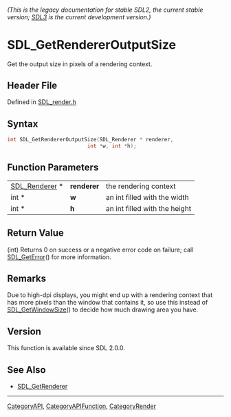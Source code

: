 ###### (This is the legacy documentation for stable SDL2, the current stable version; [SDL3](https://wiki.libsdl.org/SDL3/) is the current development version.)
# SDL_GetRendererOutputSize

Get the output size in pixels of a rendering context.

## Header File

Defined in [SDL_render.h](https://github.com/libsdl-org/SDL/blob/SDL2/include/SDL_render.h)

## Syntax

```c
int SDL_GetRendererOutputSize(SDL_Renderer * renderer,
                          int *w, int *h);
```

## Function Parameters

|                                |              |                               |
| ------------------------------ | ------------ | ----------------------------- |
| [SDL_Renderer](SDL_Renderer) * | **renderer** | the rendering context         |
| int *                          | **w**        | an int filled with the width  |
| int *                          | **h**        | an int filled with the height |

## Return Value

(int) Returns 0 on success or a negative error code on failure; call
[SDL_GetError](SDL_GetError)() for more information.

## Remarks

Due to high-dpi displays, you might end up with a rendering context that
has more pixels than the window that contains it, so use this instead of
[SDL_GetWindowSize](SDL_GetWindowSize)() to decide how much drawing area
you have.

## Version

This function is available since SDL 2.0.0.

## See Also

- [SDL_GetRenderer](SDL_GetRenderer)

----
[CategoryAPI](CategoryAPI), [CategoryAPIFunction](CategoryAPIFunction), [CategoryRender](CategoryRender)

